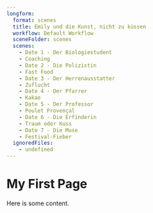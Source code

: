 ```yaml
---
longform:
  format: scenes
  title: Emily und die Kunst, nicht zu küssen
  workflow: Default Workflow
  sceneFolder: scenes
  scenes:
    - Date 1 - Der Biologiestudent
    - Coaching
    - Date 2 - Die Polizistin
    - Fast Food
    - Date 3 - Der Herrenausstatter
    - Zuflucht
    - Date 4 - Der Pfarrer
    - Kakao
    - Date 5 - Der Professor
    - Poulet Provençal
    - Date 6 - Die Erfinderin
    - Traum oder Kuss
    - Date 7 - Die Muse
    - Festival-Fieber
  ignoredFiles:
    - undefined
---
```

# My First Page

Here is some content.